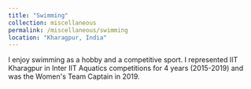 ```yaml
---
title: "Swimming"
collection: miscellaneous
permalink: /miscellaneous/swimming
location: "Kharagpur, India"
---
```

I enjoy swimming as a hobby and a competitive sport. I represented IIT Kharagpur in Inter IIT Aquatics competitions for 4 years (2015-2019)
and was the Women's Team Captain in 2019.
